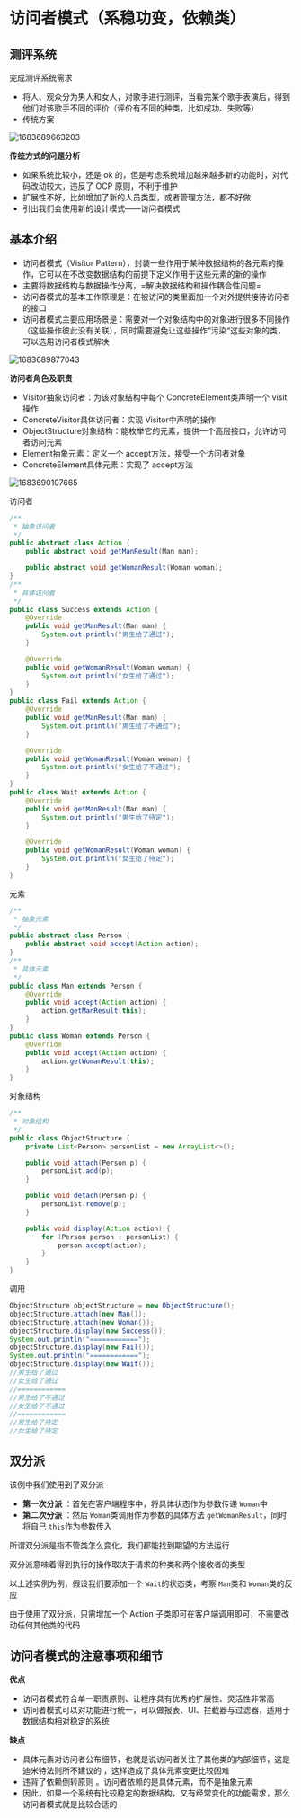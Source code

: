 # 访问者模式（系稳功变，依赖类）

## 测评系统

完成测评系统需求

* 将人、观众分为男人和女人，对歌手进行测评，当看完某个歌手表演后，得到他们对该歌手不同的评价（评价有不同的种类，比如成功、失败等）
* 传统方案

![1683689663203](image/23-05-10-访问者模式/1683689663203.png)

**传统方式的问题分析**

* 如果系统比较小，还是 ok 的，但是考虑系统增加越来越多新的功能时，对代码改动较大，违反了 OCP 原则，不利于维护
* 扩展性不好，比如增加了新的人员类型，或者管理方法，都不好做
* 引出我们会使用新的设计模式——访问者模式

## 基本介绍

* 访问者模式（Visitor Pattern），封装一些作用于某种数据结构的各元素的操作，它可以在不改变数据结构的前提下定义作用于这些元素的新的操作
* 主要将数据结构与数据操作分离，=解决数据结构和操作耦合性问题=
* 访问者模式的基本工作原理是：在被访问的类里面加一个对外提供接待访问者的接口
* 访问者模式主要应用场景是：需要对一个对象结构中的对象进行很多不同操作（这些操作彼此没有关联），同时需要避免让这些操作“污染“这些对象的类，可以选用访问者模式解决

![1683689877043](image/23-05-10-访问者模式/1683689877043.png)

**访问者角色及职责**

* Visitor抽象访问者：为该对象结构中每个 ConcreteElement类声明一个 visit操作
* ConcreteVisitor具体访问者：实现 Visitor中声明的操作
* ObjectStructure对象结构：能枚举它的元素，提供一个高层接口，允许访问者访问元素
* Element抽象元素：定义一个 accept方法，接受一个访问者对象
* ConcreteElement具体元素：实现了 accept方法

![1683690107665](image/23-05-10-访问者模式/1683690107665.png)

访问者

```java
/**
 * 抽象访问者
 */
public abstract class Action {
    public abstract void getManResult(Man man);

    public abstract void getWomanResult(Woman woman);
}
/**
 * 具体访问者
 */
public class Success extends Action {
    @Override
    public void getManResult(Man man) {
        System.out.println("男生给了通过");
    }

    @Override
    public void getWomanResult(Woman woman) {
        System.out.println("女生给了通过");
    }
}
public class Fail extends Action {
    @Override
    public void getManResult(Man man) {
        System.out.println("男生给了不通过");
    }

    @Override
    public void getWomanResult(Woman woman) {
        System.out.println("女生给了不通过");
    }
}
public class Wait extends Action {
    @Override
    public void getManResult(Man man) {
        System.out.println("男生给了待定");
    }

    @Override
    public void getWomanResult(Woman woman) {
        System.out.println("女生给了待定");
    }
}
```

元素

```java
/**
 * 抽象元素
 */
public abstract class Person {
    public abstract void accept(Action action);
}
/**
 * 具体元素
 */
public class Man extends Person {
    @Override
    public void accept(Action action) {
        action.getManResult(this);
    }
}
public class Woman extends Person {
    @Override
    public void accept(Action action) {
        action.getWomanResult(this);
    }
}
```

对象结构

```java
/**
 * 对象结构
 */
public class ObjectStructure {
    private List<Person> personList = new ArrayList<>();

    public void attach(Person p) {
        personList.add(p);
    }

    public void detach(Person p) {
        personList.remove(p);
    }

    public void display(Action action) {
        for (Person person : personList) {
            person.accept(action);
        }
    }
}
```

调用

```java
ObjectStructure objectStructure = new ObjectStructure();
objectStructure.attach(new Man());
objectStructure.attach(new Woman());
objectStructure.display(new Success());
System.out.println("============");
objectStructure.display(new Fail());
System.out.println("============");
objectStructure.display(new Wait());
//男生给了通过
//女生给了通过
//============
//男生给了不通过
//女生给了不通过
//============
//男生给了待定
//女生给了待定
```

## 双分派

该例中我们使用到了双分派

* **第一次分派** ：首先在客户端程序中，将具体状态作为参数传递 `Woman`中
* **第二次分派** ：然后 `Woman`类调用作为参数的具体方法 `getWomanResult`，同时将自己 `this`作为参数传入

所谓双分派是指不管类怎么变化，我们都能找到期望的方法运行

双分派意味着得到执行的操作取决于请求的种类和两个接收者的类型

以上述实例为例，假设我们要添加一个 `Wait`的状态类，考察 `Man`类和 `Woman`类的反应

由于使用了双分派，只需增加一个 Action 子类即可在客户端调用即可，不需要改动任何其他类的代码

## 访问者模式的注意事项和细节

**优点**

* 访问者模式符合单一职责原则、让程序具有优秀的扩展性、灵活性非常高
* 访问者模式可以对功能进行统一，可以做报表、UI、拦截器与过滤器，适用于数据结构相对稳定的系统

**缺点**

* 具体元素对访问者公布细节，也就是说访问者关注了其他类的内部细节，这是 迪米特法则所不建议的 ，这样造成了具体元素变更比较困难
* 违背了依赖倒转原则 。访问者依赖的是具体元素，而不是抽象元素
* 因此，如果一个系统有比较稳定的数据结构，又有经常变化的功能需求，那么访问者模式就是比较合适的
